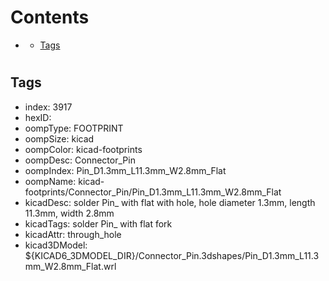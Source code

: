



Contents
========

* [](#)
	* [Tags](#tags)

# 

## Tags

- index: 3917
- hexID: 
- oompType: FOOTPRINT
- oompSize: kicad
- oompColor: kicad-footprints
- oompDesc: Connector_Pin
- oompIndex: Pin_D1.3mm_L11.3mm_W2.8mm_Flat
- oompName: kicad-footprints/Connector_Pin/Pin_D1.3mm_L11.3mm_W2.8mm_Flat
- kicadDesc: solder Pin_ with flat with hole, hole diameter 1.3mm, length 11.3mm, width 2.8mm
- kicadTags: solder Pin_ with flat fork
- kicadAttr: through_hole
- kicad3DModel: ${KICAD6_3DMODEL_DIR}/Connector_Pin.3dshapes/Pin_D1.3mm_L11.3mm_W2.8mm_Flat.wrl
